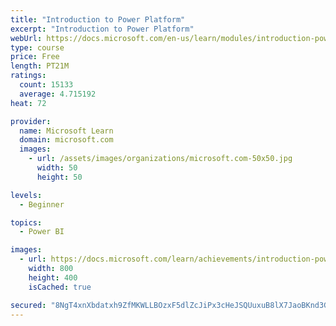 ```yaml
---
title: "Introduction to Power Platform"
excerpt: "Introduction to Power Platform"
webUrl: https://docs.microsoft.com/en-us/learn/modules/introduction-power-platform/
type: course
price: Free
length: PT21M
ratings:
  count: 15133
  average: 4.715192
heat: 72

provider:
  name: Microsoft Learn
  domain: microsoft.com
  images:
    - url: /assets/images/organizations/microsoft.com-50x50.jpg
      width: 50
      height: 50

levels:
  - Beginner

topics:
  - Power BI

images:
  - url: https://docs.microsoft.com/learn/achievements/introduction-power-platform-social.png
    width: 800
    height: 400
    isCached: true

secured: "8NgT4xnXbdatxh9ZfMKWLLBOzxF5dlZcJiPx3cHeJSQUuxuB8lX7JaoBKnd3GoxoA+trwtihOh0pHvC9RhA6VeFgczrFyOdIUrc8EbYSqaODNXJWeIqjIzN7VhbR2pqxVNjOHJbJHkzK9cas+zipLttxzM7DkoMgyAj9V1Wx7u4iShPlfgPOOCJVhwjxKx8Q8HyXAvjZ2Jmg0bIx8075Ri0H34APm7q3kMOR2hDIbv2Dq04w7/rmJIhdJlsFsL6ZZK1+0dQxQUgcqKzS+4CqZNpUCUcExMKn834PIsBVXVrgDNU4dFMiZQB7AkEnRdZfSKYvh6CujzDG4e1yWEqZcQwpekpk80XLRM/HOtP+DDo+Hso57SbHykwiZnwNiL+M/uZKGzVzSeoL5y3Ce6a69hUXfyj9yi3eaK3+3TiFvSh1T6g+tBGAq8tIf8vIpCE0;UfrS81UBYV7v2yCQLvimRA=="
---
```


